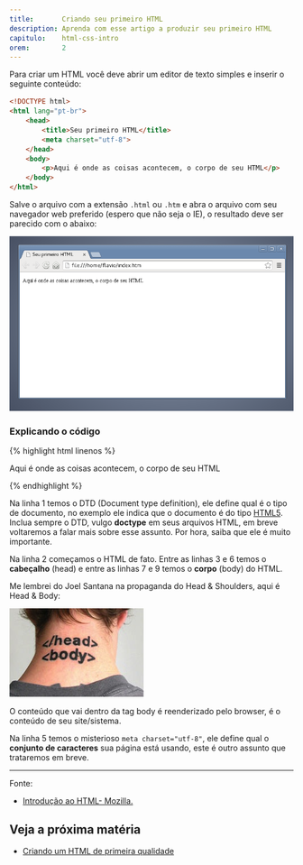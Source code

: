 ```yaml
---
title:       Criando seu primeiro HTML
description: Aprenda com esse artigo a produzir seu primeiro HTML
capitulo:    html-css-intro
orem:        2
---
```




Para criar um HTML você deve abrir um editor de texto simples e inserir o seguinte conteúdo:

```html
<!DOCTYPE html>
<html lang="pt-br">
    <head>
        <title>Seu primeiro HTML</title>
        <meta charset="utf-8">
    </head>
    <body>
        <p>Aqui é onde as coisas acontecem, o corpo de seu HTML</p>
    </body>
</html>
```

Salve o arquivo com a extensão `.html` ou `.htm` e abra o arquivo com seu navegador web preferido (espero que não seja
o IE), o resultado deve ser parecido com o abaixo:

![Exemplo de HTML](seu-primeiro-html.png "Exemplo de HTML")


### Explicando o código

{% highlight html linenos %}<!DOCTYPE html>
<html lang="pt-br">
    <head>
        <title>Seu primeiro HTML</title>
        <meta charset="utf-8">
    </head>
    <body>
        <p>Aqui é onde as coisas acontecem, o corpo de seu HTML</p>
    </body>
</html>
{% endhighlight %}

Na linha 1 temos o DTD (Document type definition), ele define qual é o tipo de documento, no exemplo ele indica que
o documento é do tipo [HTML5](/html-css/). Inclua sempre o DTD, vulgo __doctype__ em seus arquivos HTML, em breve
voltaremos a falar mais sobre esse assunto. Por hora, saiba que ele é muito importante.

Na linha 2 começamos o HTML de fato. Entre as linhas 3 e 6 temos o __cabeçalho__ (head) e entre as linhas 7 e 9 temos
o __corpo__ (body) do HTML.

Me lembrei do Joel Santana na propaganda do Head & Shoulders, aqui é Head & Body:

![](html-head-body.jpg)

O conteúdo que vai dentro da tag body é reenderizado pelo browser, é o conteúdo de seu site/sistema.

Na linha 5 temos o misterioso `meta charset="utf-8"`, ele define qual o __conjunto de caracteres__ sua página está usando,
este é outro assunto que trataremos em breve.



- - -
Fonte:
- [Introdução ao HTML- Mozilla.](https://developer.mozilla.org/pt-BR/docs/HTML/Introduction)


Veja a próxima matéria
---

- [Criando um HTML de primeira qualidade](/html-css/html-primeira-qualidade/)